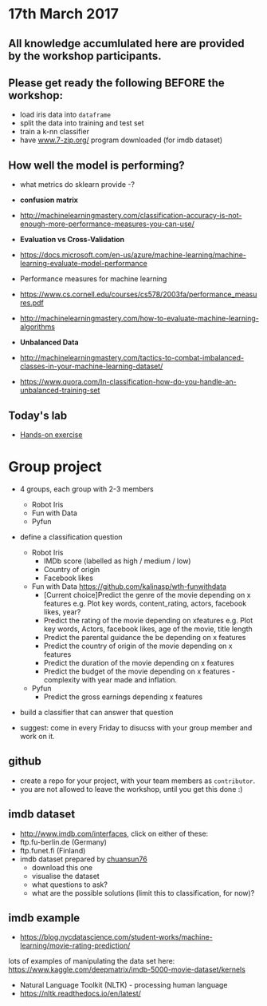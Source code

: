 
# 17th March 2017

## All knowledge accumlulated here are provided by the workshop participants.

## Please get ready the following BEFORE the workshop:
- load iris data into `dataframe`
- split the data into training and test set
- train a k-nn classifier
- have www.7-zip.org/ program downloaded (for imdb dataset)

## How well the model is performing?
- what metrics do sklearn provide
  -?
- **confusion matrix**
- http://machinelearningmastery.com/classification-accuracy-is-not-enough-more-performance-measures-you-can-use/

- **Evaluation vs Cross-Validation**
- https://docs.microsoft.com/en-us/azure/machine-learning/machine-learning-evaluate-model-performance
- Performance measures for machine learning
- https://www.cs.cornell.edu/courses/cs578/2003fa/performance_measures.pdf
- http://machinelearningmastery.com/how-to-evaluate-machine-learning-algorithms

- **Unbalanced Data**
- http://machinelearningmastery.com/tactics-to-combat-imbalanced-classes-in-your-machine-learning-dataset/
- https://www.quora.com/In-classification-how-do-you-handle-an-unbalanced-training-set

## Today's lab
- [Hands-on exercise](https://github.com/ryubidragonfire/python-machine-learning-101/blob/master/model-evaluation.ipynb)

# Group project
- 4 groups, each group with 2-3 members
  - Robot Iris
  - Fun with Data
  - Pyfun
  
- define a classification question
  - Robot Iris
    - IMDb score (labelled as high / medium / low)
    - Country of origin
    - Facebook likes
  - Fun with Data https://github.com/kalinasp/wth-funwithdata
    - [Current choice]Predict the genre of the movie depending on x features e.g. Plot key words, content_rating, actors, facebook likes, year?
    - Predict the rating of the movie depending on xfeatures e.g. Plot key words, Actors, facebook likes, age of the movie, title length
    - Predict the parental guidance the be depending on x features
    - Predict the country of origin of the movie depending on x features
    - Predict the duration of the movie depending on x features
    - Predict the budget of the movie depending on x features - complexity with year made and inflation.
  - Pyfun
    - Predict the gross earnings depending x features
  
- build a classifier that can answer that question
- suggest: come in every Friday to disucss with your group member and work on it.

## github
- create a repo for your project, with your team members as `contributor`. 
- you are not allowed to leave the workshop, until you get this done :)

## imdb dataset
- http://www.imdb.com/interfaces, click on either of these:
 - ftp.fu-berlin.de (Germany)
 - ftp.funet.fi (Finland)
- imdb dataset prepared by [chuansun76](https://www.kaggle.com/deepmatrix/imdb-5000-movie-dataset)
  - download this one
  - visualise the dataset
  - what questions to ask? 
  - what are the possible solutions (limit this to classification, for now)?

## imdb example
- https://blog.nycdatascience.com/student-works/machine-learning/movie-rating-prediction/

lots of examples of manipulating the data set here:
https://www.kaggle.com/deepmatrix/imdb-5000-movie-dataset/kernels

- Natural Language Toolkit (NLTK) - processing human language
- https://nltk.readthedocs.io/en/latest/



